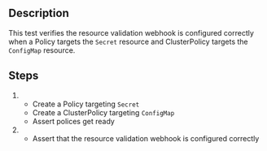 ## Description

This test verifies the resource validation webhook is configured correctly when a Policy targets the `Secret` resource and ClusterPolicy targets the `ConfigMap` resource.

## Steps

1.  - Create a Policy targeting `Secret`
    - Create a ClusterPolicy targeting `ConfigMap`
    - Assert polices get ready
1.  - Assert that the resource validation webhook is configured correctly
